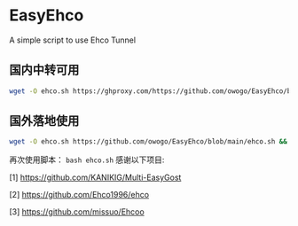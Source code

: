 # EasyEhco
A simple script to use Ehco Tunnel
## 国内中转可用
```bash
wget -O ehco.sh https://ghproxy.com/https://github.com/owogo/EasyEhco/blob/main/ehco.sh && bash ehco.sh
```
## 国外落地使用
```bash
wget -O ehco.sh https://github.com/owogo/EasyEhco/blob/main/ehco.sh && bash ehco.sh
```
再次使用脚本： ```bash ehco.sh```
感谢以下项目:

[1] https://github.com/KANIKIG/Multi-EasyGost

[2] https://github.com/Ehco1996/ehco

[3] https://github.com/missuo/Ehcoo
